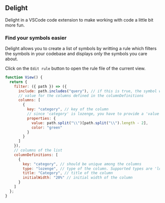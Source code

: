 ## Delight

Delight in a VSCode code extension to make working with code a little bit more fun.

### Find your symbols easier

Delight allows you to create a list of symbols by writting a rule which filters the symbols in your codebase and displays only the symbols you care about.

Click on the `Edit rule` button to open the rule file of the current view.

```javascript
function View() {
  return {
    filter: ({ path }) => ({
      include: path.includes("query"), // if this is true, the symbol will be included in the list
      // value for the columns defined in the columnDefinitions
      columns: [
        {
          key: "category", // key of the column
          // since 'category' is lozenge, you have to provide a 'value' and the 'color' of the lozenge
          properties: {
            value: path.split("\\")[path.split("\\").length - 2],
            color: "green"
          }
        }
      ]
    }),
    // columns of the list
    columnDefinitions: [
      {
        key: "category", // should be unique among the columns
        type: "lozenge", // type of the column. Supported types are 'lozenge'
        title: "Category", // title of the column
        initialWidth: "20%" // initial width of the column
      }
    ]
  };
}
```

